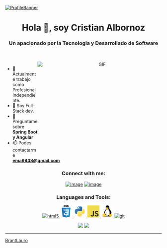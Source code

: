 [![ProfileBanner](https://media.licdn.com/dms/image/D4D16AQGj_A3VZfDz-w/profile-displaybackgroundimage-shrink_350_1400/0/1685597819780?e=1691020800&v=beta&t=n8aiALI8_xn9alUNQpjJ2Rz0BSFRM-BRxFJGDZxSLz4)](https://Davekibh.github.io)

<h1 align="center">Hola 👋, soy Cristian Albornoz</h1>
<h3 align="center">Un apacionado por la Tecnologia y Desarrollado de Software</h3>
<br><br>
<a target="_blank" align="center">
  <img align="right" top="500" height="300" width="400" alt="GIF" src="https://media.wired.com/photos/593320cb68cb3b3dc4097ed6/master/w_1600%2Cc_limit/1_partyanimsm2.gif"></a>

- 🔭 Actualmente trabajo como Profesional Independiente.
- 🌱 Soy Full-Stack dev.
- 💬 Preguntame sobre **Spring Boot y Angular**
- 📫 Podes contactarme  **ema9948@gmail.com**

<h3 align="center">Connect with me:</h3>
<div align="center">

[![image](https://img.shields.io/badge/LinkedIn-0077B5?style=for-the-badge&logo=linkedin&logoColor=white)](https://www.linkedin.com/in/cristian-albornoz-full-stack/)
[![image](  https://img.shields.io/badge/website-000000?style=for-the-badge&logo=About.me&logoColor=white
)](https://cristianalbornoz.ml/)

  
  
</div>

<h3 align="center">Languages and Tools:</h3>

<p align="center"> 
  <a href="https://www.w3.org/html/" target="_blank"> 
    <img src="https://www.linkedin.com/in/cristian-albornoz-full-stack/" alt="html5" width="40" height="40"/> 
  </a>
  <a href="https://www.w3schools.com/css/" target="_blank"> 
    <img src="https://raw.githubusercontent.com/devicons/devicon/master/icons/css3/css3-original-wordmark.svg" alt="css3" width="40" height="40"/> 
  </a> 
  <a href="https://www.python.org" target="_blank"> 
    <img src="https://raw.githubusercontent.com/devicons/devicon/master/icons/python/python-original.svg" alt="python" width="40" height="40"/> 
  </a>  
  <a href="https://developer.mozilla.org/en-US/docs/Web/JavaScript" target="_blank"> 
    <img src="https://raw.githubusercontent.com/devicons/devicon/master/icons/javascript/javascript-original.svg" alt="javascript" width="40" height="40"/> 
  </a> 
  <a href="https://www.linux.org/" target="_blank"> 
    <img src="https://raw.githubusercontent.com/devicons/devicon/master/icons/linux/linux-original.svg" alt="linux" width="40" height="40"/> 
  </a> 
  <a href="https://git-scm.com/" target="_blank"> 
    <img src="https://www.vectorlogo.zone/logos/git-scm/git-scm-icon.svg" alt="git" width="40" height="40"/> 
  </a>
</p>

<p align= "center">
  <img height= "150" src="https://github-readme-stats.vercel.app/api?username=BrantLauro&theme=react&show_icons=true&include_all_commits=true" />
  <img height= "150" src="https://github-readme-stats.vercel.app/api/top-langs/?username=BrantLauro&theme=react&layout=compact" />
</p>

------

[BrantLauro](https://github.com/BrantLauro)
